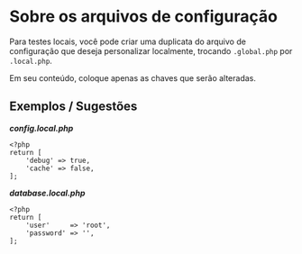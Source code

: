 # Sobre os arquivos de configuração

Para testes locais, você pode criar uma duplicata do arquivo de configuração que deseja personalizar localmente, 
trocando `.global.php` por `.local.php`.

Em seu conteúdo, coloque apenas as chaves que serão alteradas.

## Exemplos / Sugestões

**_config.local.php_**

    <?php
    return [
        'debug' => true,
        'cache' => false,
    ];
    
**_database.local.php_**

    <?php
    return [
        'user'     => 'root',
        'password' => '',
    ];